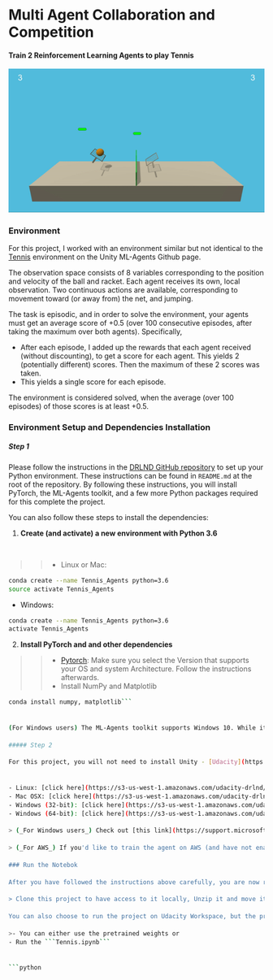 
# Multi Agent Collaboration and Competition

#### Train 2 Reinforcement Learning Agents to play Tennis

![Agents](./images/multi_agents.gif)

### Environment

For this project, I worked with an environment similar but not identical to the [Tennis](https://github.com/Unity-Technologies/ml-agents/blob/master/docs/Learning-Environment-Examples.md#tennis) environment on the Unity ML-Agents Github page.

The observation space consists of 8 variables corresponding to the position and velocity of the ball and racket. Each agent receives its own, local observation. Two continuous actions are available, corresponding to movement toward (or away from) the net, and jumping.

The task is episodic, and in order to solve the environment, your agents must get an average score of +0.5 (over 100 consecutive episodes, after taking the maximum over both agents). Specifically,

   - After each episode, I added up the rewards that each agent received (without discounting), to get a score for each agent. This yields 2 (potentially different) scores. Then the maximum of these 2 scores was taken.
   - This yields a single score for each episode.

The environment is considered solved, when the average (over 100 episodes) of those scores is at least +0.5.

### Environment Setup and Dependencies Installation

##### Step 1

Please follow the instructions in the [DRLND GitHub repository](https://github.com/udacity/deep-reinforcement-learning#dependencies) to set up your Python environment. These instructions can be found in ```README.md``` at the root of the repository. By following these instructions, you will install PyTorch, the ML-Agents toolkit, and a few more Python packages required for this complete the project.

You can also follow these steps to install the dependencies:

1. **Create (and activate) a new environment with Python 3.6**
<br>

>> - Linux or Mac: 
```bash
conda create --name Tennis_Agents python=3.6
source activate Tennis_Agents
```
- Windows: 
```bash
conda create --name Tennis_Agents python=3.6 
activate Tennis_Agents
```

2. **Install PyTorch and and other dependencies**
>> - [Pytorch](https://pytorch.org/): Make sure you select the Version that supports your OS and system Architecture. Follow the instructions afterwards.
>>- Install NumPy and Matplotlib
```bash
conda install numpy, matplotlib```
    

(For Windows users) The ML-Agents toolkit supports Windows 10. While it might be possible to run the ML-Agents toolkit using other versions of Windows, it has not been tested on other versions. Furthermore, the ML-Agents toolkit has not been tested on a Windows VM such as Bootcamp or Parallels.

##### Step 2

For this project, you will not need to install Unity - [Udacity](https://udacity.com) already built the environment, and you can download it from one of the links below. You need only select the environment that matches your operating system:


- Linux: [click here](https://s3-us-west-1.amazonaws.com/udacity-drlnd/P3/Tennis/Tennis_Linux.zip)
- Mac OSX: [click here](https://s3-us-west-1.amazonaws.com/udacity-drlnd/P3/Tennis/Tennis.app.zip)
- Windows (32-bit): [click here](https://s3-us-west-1.amazonaws.com/udacity-drlnd/P3/Tennis/Tennis_Windows_x86.zip)
- Windows (64-bit): [click here](https://s3-us-west-1.amazonaws.com/udacity-drlnd/P3/Tennis/Tennis_Windows_x86_64.zip)

> (_For Windows users_) Check out [this link](https://support.microsoft.com/en-us/help/827218/how-to-determine-whether-a-computer-is-running-a-32-bit-version-or-64) if you need help with determining if your computer is running a 32-bit version or 64-bit version of the Windows operating system.

> (_For AWS_) If you'd like to train the agent on AWS (and have not enabled a virtual screen), then please use this [link](https://s3-us-west-1.amazonaws.com/udacity-drlnd/P2/Reacher/Reacher_Linux_NoVis.zip) to obtain the "headless" version of the environment. You will not be able to watch the agent without enabling a virtual screen, but you will be able to train the agent. (_To watch the agent, you should follow the instructions to [enable a virtual screen](https://github.com/Unity-Technologies/ml-agents/blob/master/docs/Training-on-Amazon-Web-Service.md), and then download the environment for the Linux operating system above._)

### Run the Notebok

After you have followed the instructions above carefully, you are now ready to run the my notebook.

> Clone this project to have access to it locally, Unzip it and move it to where it can be accessible by the environment.

You can also choose to run the project on Udacity Workspace, but the provided workspace doesn't allow you to use simulator. You can use the simulator locally to watch the agent.

>- You can either use the pretrained weights or 
- Run the ```Tennis.ipynb``` 


```python

```
